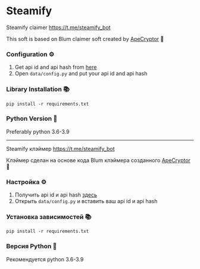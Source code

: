 # Steamify
Steamify claimer https://t.me/steamify_bot

This soft is based on Blum claimer soft created by [ApeCryptor](https://t.me/+_xCNXumUNWJkYjAy "ApeCryptor") 🦧

### Configuration ⚙️
1. Get api id and api hash from [here](https://my.telegram.org/auth "here")
2. Open `data/config.py` and put your api id and api hash

### Library Installation 📚
`pip install -r requirements.txt` 

### Python Version 🐍
Preferably python 3.6-3.9

---

Steamify клэймер https://t.me/steamify_bot

Клэймер сделан на основе кода Blum клэймера созданного [ApeCryptor](https://t.me/+_xCNXumUNWJkYjAy "ApeCryptor") 🦧

### Настройка ⚙️
1. Получить api id и api hash [здесь](https://my.telegram.org/auth "here")
2. Открыть `data/config.py` и вставить ваш api id и api hash

### Установка зависимостей 📚
`pip install -r requirements.txt` 

### Версия Python 🐍
Рекомендуется python 3.6-3.9

